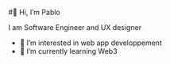 #👋 Hi, I’m Pablo

I am Software Engineer and UX designer

- 👀 I’m interested in web app developpement 
- 🌱 I’m currently learning Web3

<!---
- 💞️ I’m looking to collaborate on ...
- 📫 How to reach me ...
--->

<!---
pablonfinic/pablonfinic is a ✨ special ✨ repository because its `README.md` (this file) appears on your GitHub profile.
You can click the Preview link to take a look at your changes.
--->
